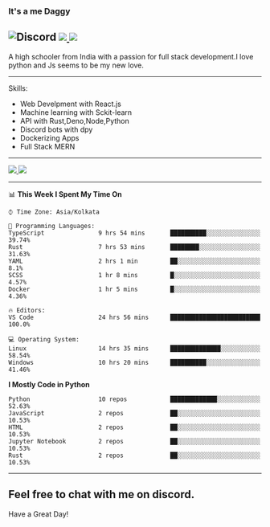 
### It's a me Daggy

![Discord](https://img.shields.io/discord/491175207122370581?color=black&label=Discord&logo=discord) ![](https://img.shields.io/endpoint?url=https://dev.discordprofiles.me/api/badge/vscode/491174779278065689)<a href="https://github.com/Daggy1234">
  <img src="https://komarev.com/ghpvc/?username=Daggy1234&style=flat-square" />
</a>
 ----

A high schooler from India with a passion for full stack development.I love python and Js seems to be my new love. 

-----

Skills:

- Web Develpment with React.js
- Machine learning with Sckit-learn
- API with Rust,Deno,Node,Python
- Discord bots with dpy
- Dockerizing Apps
- Full Stack MERN

-----
<a href="https://github.com/Daggy1234">
  <img src="https://github-readme-stats.vercel.app/api?username=Daggy1234&show_icons=true&hide_border=true" />
</a><a href="https://github.com/Daggy1234">
  <img src="https://github-readme-stats.vercel.app/api/top-langs/?username=Daggy1234&layout=compact&langs_count=9&hide=css,html" />
</a>

---

<!--START_SECTION:waka-->
📊 **This Week I Spent My Time On** 

```text
⌚︎ Time Zone: Asia/Kolkata

💬 Programming Languages: 
TypeScript               9 hrs 54 mins       ██████████░░░░░░░░░░░░░░░   39.74% 
Rust                     7 hrs 53 mins       ████████░░░░░░░░░░░░░░░░░   31.63% 
YAML                     2 hrs 1 min         ██░░░░░░░░░░░░░░░░░░░░░░░   8.1% 
SCSS                     1 hr 8 mins         █░░░░░░░░░░░░░░░░░░░░░░░░   4.57% 
Docker                   1 hr 5 mins         █░░░░░░░░░░░░░░░░░░░░░░░░   4.36%

🔥 Editors: 
VS Code                  24 hrs 56 mins      █████████████████████████   100.0%

💻 Operating System: 
Linux                    14 hrs 35 mins      ██████████████░░░░░░░░░░░   58.54% 
Windows                  10 hrs 20 mins      ██████████░░░░░░░░░░░░░░░   41.46%

```

**I Mostly Code in Python** 

```text
Python                   10 repos            █████████████░░░░░░░░░░░░   52.63% 
JavaScript               2 repos             ██░░░░░░░░░░░░░░░░░░░░░░░   10.53% 
HTML                     2 repos             ██░░░░░░░░░░░░░░░░░░░░░░░   10.53% 
Jupyter Notebook         2 repos             ██░░░░░░░░░░░░░░░░░░░░░░░   10.53% 
Rust                     2 repos             ██░░░░░░░░░░░░░░░░░░░░░░░   10.53%

```



<!--END_SECTION:waka-->

---

Feel free to chat with me on discord.
-----
Have a Great Day!

